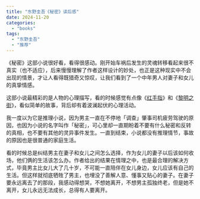```yaml
---
title: "东野圭吾《秘密》读后感"
date: 2024-11-20
categories: 
  - "books"
tags: 
  - "东野圭吾"
  - "推荐"
---
```


《秘密》这部小说很好看，看得很感动。刚开始车祸后发生的灵魂转移看起来很不真实（也不适应），后来慢慢理解了作者这样设计的妙处，也正是这种现实中不会出现的情景，才让人看得既猎奇又惊叹，让我们看到了一个中年男人对妻子和女儿的真挚情感。  
  
这部小说最精彩的是人物的心理描写，看的时候感觉有点像《[红手指](https://www.jfsay.com/archives/2433.html)》和《[黎明之街](https://www.jfsay.com/archives/1920.html)》，看似简单的故事，背后却有着波澜起伏的心理活动。  
  
我一度以为它是推理小说，因为男主一直在不停地「调查」肇事司机疲劳驾驶的原因，也因为小说的名字叫作「秘密」，可心里却一直期盼着不要有什么秘密和反转的真相，也不要有其他的灵异事件发生。一直到结束，小说都没有推理情节，事故的原因也是很普通的家庭生活。  
  
看的时候总是纠结男主在妻子和女儿之间怎么选择，作为女儿的妻子以后该如何收场，他们俩的生活该怎么办。作者给出的结果在情理之中，也是最合理的解决方式，毕竟男主比女儿大了几十岁，不可能一直陪伴在女儿身边，女儿应该有自己的生活。但这样就彻底牺牲了男主，也埋没了善解人意、懂事又贴心的妻子。在妻子要永远离去了的那段，我感动得想哭，不想她离开，不想男主孤独终老，但是她不离开，女儿永远无法成长，总得有人要离开。
